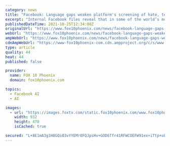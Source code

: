 ```yaml
---
category: news
title: "Facebook: Language gaps weaken platform's screening of hate, terrorism"
excerpt: "Internal Facebook files reveal that in some of the world’s most volatile regions, terrorist content and hate speech proliferate because of the company’s language gaps."
publishedDateTime: 2021-10-25T12:34:00Z
originalUrl: "https://www.fox10phoenix.com/news/facebook-language-gaps-weaken-platforms-screening-of-hate-terrorism"
webUrl: "https://www.fox10phoenix.com/news/facebook-language-gaps-weaken-platforms-screening-of-hate-terrorism"
ampWebUrl: "https://www.fox10phoenix.com/news/facebook-language-gaps-weaken-platforms-screening-of-hate-terrorism.amp"
cdnAmpWebUrl: "https://www-fox10phoenix-com.cdn.ampproject.org/c/s/www.fox10phoenix.com/news/facebook-language-gaps-weaken-platforms-screening-of-hate-terrorism.amp"
type: article
quality: 44
heat: 44
published: false

provider:
  name: FOX 10 Phoenix
  domain: fox10phoenix.com

topics:
  - Facebook AI
  - AI

images:
  - url: "https://images.foxtv.com/static.fox10phoenix.com/www.fox10phoenix.com/content/uploads/2021/10/932/470/GettyImages-1236017705.jpg?ve=1&tl=1"
    width: 932
    height: 470
    isCached: true

secured: "L+8E1mA3g1H8GQiO3vYYEMr0FQJpsHv+GOD6Tfr41RFWCOEFW91ex+iTtp+uFRqQ+137nh7gmQsAJWO9Eir93+xBCc6YRxFTFB1lNSVj/mRkhyrcDr/dETbvCp07jmPhEr5htmzNl3cjYb/4AwGj6nK7HaJKuln9ELReOPq4W8L1pVIqRt+Rt2YAKqmuqiECMjGzM2tOhTyg/U8nKoDVYGP3dxgmN0btF9jJjN2g0r4k8ui/jMPDT5SJjiXgstR5RmUNI/1jMYKpxWMdbG7hSkl9iEheP7mbuBNFxscP43VO8FrsIgrHCJFvd323sxBgk/XiEG6VgQ8kDWCFg841giCKrIckePivBdNxCIXPaVM=;vTDaeeIqDC8jKb7bqNFE2w=="
---
```



